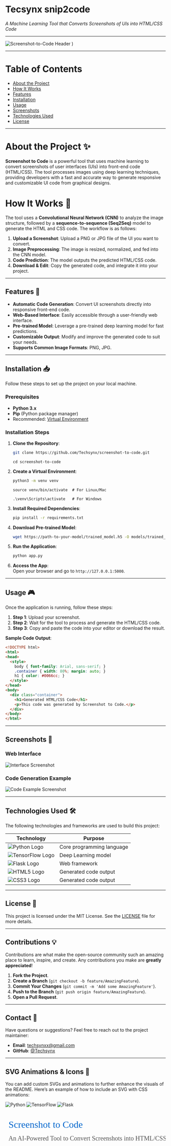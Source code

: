 # Tecsynx snip2code
*A Machine Learning Tool that Converts Screenshots of UIs into HTML/CSS Code*

---

![Screenshot-to-Code Header](https://github.com/Techsynx/snip2code/blob/main/download.jpeg)
)  

---

# Table of Contents

- [About the Project](#about-the-project)
- [How It Works](#how-it-works)
- [Features](#features)
- [Installation](#installation)
- [Usage](#usage)
- [Screenshots](#screenshots)
- [Technologies Used](#technologies-used)
- [License](#license)

---

# About the Project ✨

**Screenshot to Code** is a powerful tool that uses machine learning to convert screenshots of user interfaces (UIs) into front-end code (HTML/CSS). The tool processes images using deep learning techniques, providing developers with a fast and accurate way to generate responsive and customizable UI code from graphical designs.

 # How It Works 🧠

The tool uses a **Convolutional Neural Network (CNN)** to analyze the image structure, followed by a **sequence-to-sequence (Seq2Seq)** model to generate the HTML and CSS code. The workflow is as follows:

1. **Upload a Screenshot**: Upload a PNG or JPG file of the UI you want to convert.
2. **Image Preprocessing**: The image is resized, normalized, and fed into the CNN model.
3. **Code Prediction**: The model outputs the predicted HTML/CSS code.
4. **Download & Edit**: Copy the generated code, and integrate it into your project.

---

## Features 🌟

- **Automatic Code Generation**: Convert UI screenshots directly into responsive front-end code.
- **Web-Based Interface**: Easily accessible through a user-friendly web interface.
- **Pre-trained Model**: Leverage a pre-trained deep learning model for fast predictions.
- **Customizable Output**: Modify and improve the generated code to suit your needs.
- **Supports Common Image Formats**: PNG, JPG.
 


---

## Installation 📥

Follow these steps to set up the project on your local machine.

### Prerequisites

- **Python 3.x**
- **Pip** (Python package manager)
- Recommended: [Virtual Environment](https://docs.python.org/3/library/venv.html)

### Installation Steps

1. **Clone the Repository**:
   ```bash
   git clone https://github.com/Techsynx/screenshot-to-code.git
   ```
   ```
   cd screenshot-to-code
   ```

2. **Create a Virtual Environment**:
   ```bash
   python3 -m venv venv
   ```
   ```
   source venv/bin/activate  # For Linux/Mac
   ```
   ```
   .\venv\Scripts\activate   # For Windows
   ```

3. **Install Required Dependencies**:
   ```bash
   pip install -r requirements.txt
   ```

4. **Download Pre-trained Model**:
   ```bash
   wget https://path-to-your-model/trained_model.h5 -O models/trained_model.h5
   ```

5. **Run the Application**:
   ```bash
   python app.py
   ```

6. **Access the App**:  
   Open your browser and go to `http://127.0.0.1:5000`.

---

## Usage 🎮

Once the application is running, follow these steps:

1. **Step 1**: Upload your screenshot.
2. **Step 2**: Wait for the tool to process and generate the HTML/CSS code.
3. **Step 3**: Copy and paste the code into your editor or download the result.

**Sample Code Output**:
```html
<!DOCTYPE html>
<html>
<head>
  <style>
    body { font-family: Arial, sans-serif; }
    .container { width: 80%; margin: auto; }
    h1 { color: #0066cc; }
  </style>
</head>
<body>
  <div class="container">
    <h1>Generated HTML/CSS Code</h1>
    <p>This code was generated by Screenshot to Code.</p>
  </div>
</body>
</html>
```

---

## Screenshots 📸

### Web Interface

![Interface Screenshot](https://github.com/Techsynx/snip2code/blob/main/Capture.PNG )
 


### Code Generation Example
![Code Example Screenshot](https://github.com/Techsynx/snip2code/blob/main/download%20(1).jpeg)



---

## Technologies Used 🛠️

The following technologies and frameworks are used to build this project:

| Technology | Purpose |
|------------|---------|
| ![Python Logo](https://img.shields.io/badge/Python-3776AB?style=flat&logo=python&logoColor=white) | Core programming language |
| ![TensorFlow Logo](https://img.shields.io/badge/TensorFlow-FF6F00?style=flat&logo=tensorflow&logoColor=white) | Deep Learning model |
| ![Flask Logo](https://img.shields.io/badge/Flask-000000?style=flat&logo=flask&logoColor=white) | Web framework |
| ![HTML5 Logo](https://img.shields.io/badge/HTML5-E34F26?style=flat&logo=html5&logoColor=white) | Generated code output |
| ![CSS3 Logo](https://img.shields.io/badge/CSS3-1572B6?style=flat&logo=css3&logoColor=white) | Generated code output |

---

## License 📝

This project is licensed under the MIT License. See the [LICENSE](LICENSE) file for more details.

---

## Contributions 💡

Contributions are what make the open-source community such an amazing place to learn, inspire, and create. Any contributions you make are **greatly appreciated**!

1. **Fork the Project**.
2. **Create a Branch** (`git checkout -b feature/AmazingFeature`).
3. **Commit Your Changes** (`git commit -m 'Add some AmazingFeature'`).
4. **Push to the Branch** (`git push origin feature/AmazingFeature`).
5. **Open a Pull Request**.

---

## Contact 📧

Have questions or suggestions? Feel free to reach out to the project maintainer:

- **Email**: techsynxx@gmail.com
- **GitHub**: [@Techsynx](https://github.com/Techsynx)

---

## SVG Animations & Icons 🎨

You can add custom SVGs and animations to further enhance the visuals of the README. Here’s an example of how to include an SVG with CSS animations:








![Python](https://img.shields.io/badge/Python-3776AB?style=for-the-badge&logo=python&logoColor=white)
![TensorFlow](https://img.shields.io/badge/TensorFlow-FF6F00?style=for-the-badge&logo=tensorflow&logoColor=white)
![Flask](https://img.shields.io/badge/Flask-000000?style=for-the-badge&logo=flask&logoColor=white)









<svg width="800" height="200">
  <text x="10" y="50" font-size="30" font-family="Verdana" fill="#0066cc">Screenshot to Code</text>
  <text x="10" y="90" font-size="20" font-family="Verdana" fill="#555">An AI-Powered Tool to Convert Screenshots into HTML/CSS</text>
</svg>



